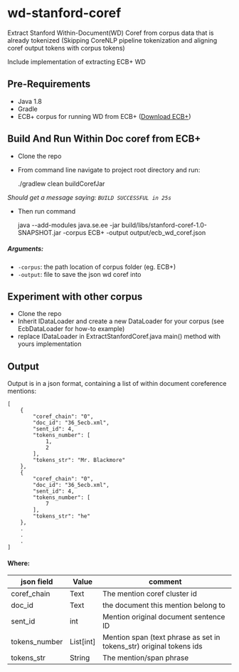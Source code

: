 # wd-stanford-coref
Extract Stanford Within-Document(WD) Coref from corpus data that is already tokenized (Skipping CoreNLP pipeline tokenization and aligning coref output tokens with corpus tokens)

Include implementation of extracting ECB+ WD

Pre-Requirements
--
- Java 1.8
- Gradle
- ECB+ corpus for running WD from ECB+ (<a href="http://www.newsreader-project.eu/results/data/the-ecb-corpus/">Download ECB+</a>)

Build And Run Within Doc coref from ECB+
--
* Clone the repo
* From command line navigate to project root directory and run:
    
    
    ./gradlew clean buildCorefJar
    
*Should get a message saying: `BUILD SUCCESSFUL in 25s`*
* Then run command

    
    java --add-modules java.se.ee -jar build/libs/stanford-coref-1.0-SNAPSHOT.jar -corpus ECB+ -output output/ecb_wd_coref.json


##### Arguments:

* `-corpus`: the path location of corpus folder (eg. ECB+)
* `-output`: file to save the json wd coref into


Experiment with other corpus
--
* Clone the repo
* Inherit IDataLoader and create a new DataLoader for your corpus (see EcbDataLoader for how-to example)
* replace IDataLoader in ExtractStanfordCoref.java main() method with yours implementation 


Output
--
Output is in a json format, containing a list of within document coreference mentions:

    [
        {
            "coref_chain": "0",
            "doc_id": "36_5ecb.xml",
            "sent_id": 4,
            "tokens_number": [
                1,
                2
            ],
            "tokens_str": "Mr. Blackmore"
        },
        {
            "coref_chain": "0",
            "doc_id": "36_5ecb.xml",
            "sent_id": 4,
            "tokens_number": [
                7
            ],
            "tokens_str": "he"
        },
        .
        .
        .
    ]
    
#### Where:
  
| json field  | Value | comment |
| ------------- | ------------- | ------------- |
| coref_chain | Text | The mention coref cluster id |
| doc_id | Text | the document this mention belong to |
| sent_id | int | Mention original document sentence ID |
| tokens_number | List[int] | Mention span (text phrase as set in tokens_str) original tokens ids |
| tokens_str | String | The mention/span phrase |
